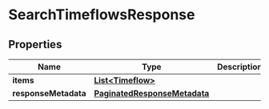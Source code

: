 

# SearchTimeflowsResponse


## Properties

| Name | Type | Description | Notes |
|------------ | ------------- | ------------- | -------------|
|**items** | [**List&lt;Timeflow&gt;**](Timeflow.md) |  |  [optional] |
|**responseMetadata** | [**PaginatedResponseMetadata**](PaginatedResponseMetadata.md) |  |  [optional] |



